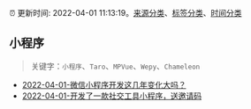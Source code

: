 :alarm_clock: 更新时间: 2022-04-01 11:13:19。[来源分类](../README.md)、[标签分类](../TAGS.md)、[时间分类](../TIMELINE.md)

## 小程序


> 关键字：`小程序`、`Taro`、`MPVue`、`Wepy`、`Chameleon`



- [2022-04-01-微信小程序开发这几年变化大吗？](https://www.v2ex.com/t/844377) 
- [2022-04-01-开发了一款社交工具小程序，送邀请码](https://www.v2ex.com/t/844334) 